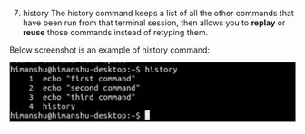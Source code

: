 7. history
The history command keeps a list of all the other commands that have been run 
from that terminal session, then allows you to **replay** or **reuse** those 
commands instead of retyping them.

Below screenshot is an example of history command:

![history.Image](/history.PNG)
